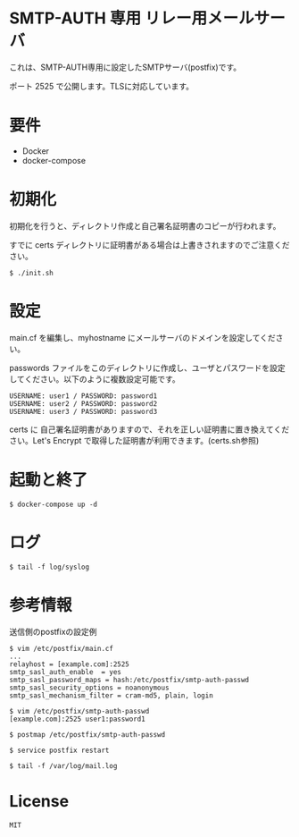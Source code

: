 # SMTP-AUTH 専用 リレー用メールサーバ

これは、SMTP-AUTH専用に設定したSMTPサーバ(postfix)です。

ポート 2525 で公開します。TLSに対応しています。

# 要件

* Docker
* docker-compose

# 初期化

初期化を行うと、ディレクトリ作成と自己署名証明書のコピーが行われます。

すでに certs ディレクトリに証明書がある場合は上書きされますのでご注意ください。

	$ ./init.sh

# 設定

main.cf を編集し、myhostname にメールサーバのドメインを設定してください。

passwords ファイルをこのディレクトリに作成し、ユーザとパスワードを設定してください。以下のように複数設定可能です。

	USERNAME: user1 / PASSWORD: password1	
	USERNAME: user2 / PASSWORD: password2
	USERNAME: user3 / PASSWORD: password3

certs に 自己署名証明書がありますので、それを正しい証明書に置き換えてください。Let's Encrypt で取得した証明書が利用できます。(certs.sh参照)

# 起動と終了

	$ docker-compose up -d

# ログ

	$ tail -f log/syslog

# 参考情報

送信側のpostfixの設定例

	$ vim /etc/postfix/main.cf
	...
	relayhost = [example.com]:2525
	smtp_sasl_auth_enable  = yes
	smtp_sasl_password_maps = hash:/etc/postfix/smtp-auth-passwd
	smtp_sasl_security_options = noanonymous
	smtp_sasl_mechanism_filter = cram-md5, plain, login

	$ vim /etc/postfix/smtp-auth-passwd
	[example.com]:2525 user1:password1

	$ postmap /etc/postfix/smtp-auth-passwd
	
	$ service postfix restart

	$ tail -f /var/log/mail.log

# License

	MIT

